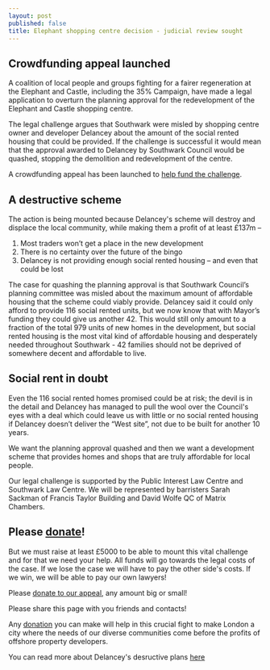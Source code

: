 ```yaml
---
layout: post
published: false
title: Elephant shopping centre decision - judicial review sought
---
```

## Crowdfunding appeal launched

A coalition of local people and groups fighting for a fairer regeneration at the Elephant and Castle, including the 35% Campaign, have made a legal application to overturn the planning approval for the redevelopment of the Elephant and Castle shopping centre.

The legal challenge argues that Southwark were misled by shopping centre owner and developer Delancey about the amount of the social rented housing that could be provided.  If the challenge is successful it would mean that the approval awarded to Delancey by Southwark Council would be quashed, stopping the demolition and redevelopment of the centre.

A crowdfunding appeal has been launched to [help fund the challenge]( https://www.crowdjustice.com/case/stop-the-elephant-shopping-centre-destruction).

## A destructive scheme

The action is being mounted because Delancey's scheme will destroy and displace the local community, while making them a profit of at least £137m – 

1. Most traders won’t get a place in the new development
1. There is no certainty over the future of the bingo 
1. Delancey is not providing enough social rented housing – and even that could be lost			

The case for quashing the planning approval is that Southwark Council’s planning committee was misled about the maximum amount of affordable housing that the scheme could viably provide.  Delancey said it could only afford to provide 116 social rented units, but we now know that with Mayor’s funding they could give us another 42. This would still only amount to a fraction of the total 979 units of new homes in the development, but social rented housing is the most vital kind of affordable housing and desperately needed throughout Southwark - 42 families should not be deprived of somewhere decent and affordable to live.

## Social rent in doubt

Even the 116 social rented homes promised could be at risk; the devil is in the detail and Delancey has managed to pull the wool over the Council's eyes with a deal which could leave us with little or no social rented housing if Delancey doesn’t deliver the “West site”, not due to be built for another 10 years.

We want the planning approval quashed and then we want a development scheme that provides homes and shops that are truly affordable for local people.

Our legal challenge is supported by the Public Interest Law Centre and Southwark Law Centre.  We will be represented by barristers Sarah Sackman of Francis Taylor Building and David Wolfe QC of Matrix Chambers.

## Please [donate](https://www.crowdjustice.com/case/stop-the-elephant-shopping-centre-destruction/)!

But we must raise at least £5000 to be able to mount this vital challenge and for that we need your help. All funds will go towards the legal costs of the case. If we lose the case we will have to pay the other side's costs. If we win, we will be able to pay our own lawyers!

Please [donate to our appeal](https://www.crowdjustice.com/case/stop-the-elephant-shopping-centre-destruction/), any amount big or small!

Please share this page with you friends and contacts!

Any [donation](https://www.crowdjustice.com/case/stop-the-elephant-shopping-centre-destruction/) you can make will help in this crucial fight to make London a city where the needs of our diverse communities come before the profits of offshore property developers.

You can read more about Delancey's desructive plans [here](http://35percent.org/uptheelephant)

